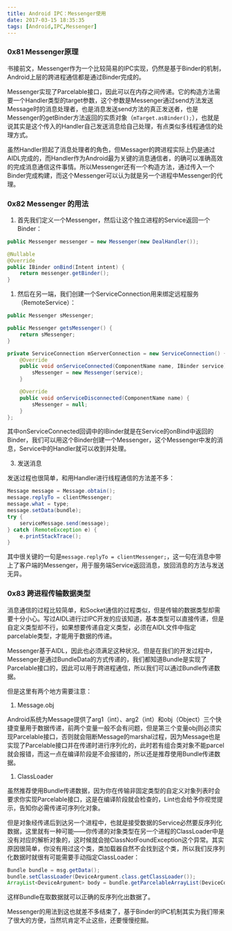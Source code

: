 ```yaml
---
title: Android IPC：Messenger使用
date: 2017-03-15 18:35:35
tags: [Android,IPC,Messenger]
---
```


### 0x81 Messenger原理

书接前文，Messenger作为一个比较简易的IPC实现，仍然是基于Binder的机制，Android上层的跨进程通信都是通过Binder完成的。

Messenger实现了Parcelable接口，因此可以在内存之间传递。它的构造方法需要一个Handler类型的target参数，这个参数是Messenger通过send方法发送Message时的消息处理者，也是消息发送send方法的真正发送者，也是Messenger的getBinder方法返回的实质对象（`mTarget.asBinder();`），也就是说其实是这个传入的Handler自己发送消息给自己处理，有点类似多线程通信的处理方式。

虽然Handler担起了消息处理者的角色，但Messager的跨进程实际上仍是通过AIDL完成的，而Handler作为Android最为关键的消息通信者，的确可以准确高效的完成消息通信这件事情。所以Messenger还有一个构造方法，通过传入一个Binder完成构建，而这个Messenger可以认为就是另一个进程中Messenger的代理。

### 0x82 Messenger 的用法

1. 首先我们定义一个Messenger，然后让这个独立进程的Service返回一个Binder：

```Java
public Messenger messenger = new Messenger(new DealHandler());

@Nullable
@Override
public IBinder onBind(Intent intent) {
    return messenger.getBinder();
}
```

1. 然后在另一端，我们创建一个ServiceConnection用来绑定远程服务（RemoteService）：

```Java
public Messenger sMessenger;

public Messenger getsMessenger() {
    return sMessenger;
}

private ServiceConnection mServerConnection = new ServiceConnection() {
    @Override
    public void onServiceConnected(ComponentName name, IBinder service) {
        sMessenger = new Messenger(service);
    }

    @Override
    public void onServiceDisconnected(ComponentName name) {
        sMessenger = null;
    }
};
```

其中onServiceConnected回调中的IBinder就是在Service的onBind中返回的Binder，我们可以用这个Binder创建一个Messenger，这个Messenger中发的消息，Service中的Handler就可以收到并处理。

3. 发送消息

发送过程也很简单，和用Handler进行线程通信的方法差不多：

```Java
Message message = Message.obtain();
message.replyTo = clientMessenger;
message.what = type;
message.setData(bundle);
try {
    serviceMessage.send(message);
} catch (RemoteException e) {
    e.printStackTrace();
}
```

其中很关键的一句是`message.replyTo = clientMessenger;`，这一句在消息中带上了客户端的Messenger，用于服务端Service返回消息，放回消息的方法与发送无异。

### 0x83 跨进程传输数据类型

消息通信的过程比较简单，和Socket通信的过程类似，但是传输的数据类型却需要十分小心。写过AIDL进行过IPC开发的应该知道，基本类型可以直接传递，但是自定义类型却不行，如果想要传递自定义类型，必须在AIDL文件中指定parcelable类型，才能用于数据的传递。

Messenger基于AIDL，因此也必须满足这种状况。但是在我们的开发过程中，Messenger是通过BundleData的方式传递的，我们都知道Bundle是实现了Parcelable接口的，因此可以用于跨进程通信，所以我们可以通过Bundle传递数据。

但是这里有两个地方需要注意：

1. Message.obj

Android系统为Message提供了arg1（int）、arg2（int）和obj（Object）三个快捷变量用于数据传递，前两个变量一般不会有问题，但是第三个变量obj则必须实现Parcelable接口，否则就会阻断Message的marshal过程，因为Message也是实现了Parcelable接口并在传递时进行序列化的，此时若有组合类对象不能parcel就会报错，而这一点在编译阶段是不会报错的，所以还是推荐使用Bundle传递数据。

1. ClassLoader

虽然推荐使用Bundle传递数据，因为你在传输非固定类型的自定义对象列表时会要求你实现Parcelable接口，这是在编译阶段就会检查的，Lint也会给予你视觉提示，告知你必需传递可序列化对象。

但是对象经传递后到达另一个进程中，也就是接受数据的Service必然要反序列化数据，这里就有一种可能——你传递的对象类型在另一个进程的ClassLoader中是没有对应的解析对象的，这时候就会抛ClassNotFoundException这个异常。其实原因很简单，你没有用过这个类，类加载器自然不会找到这个类，所以我们反序列化数据时就很有可能需要手动指定ClassLoader：

```Java
Bundle bundle = msg.getData();
bundle.setClassLoader(DeviceArgument.class.getClassLoader());
ArrayList<DeviceArgument> body = bundle.getParcelableArrayList(DeviceControlConstant.SEND_GROUP_CONTROL_COMMAND_BODY);
```

这样Bundle在取数据就可以正确的反序列化出数据了。

Messenger的用法到这也就差不多结束了，基于Binder的IPC机制其实为我们带来了很大的方便，当然坑肯定不止这些，还要慢慢挖掘。
